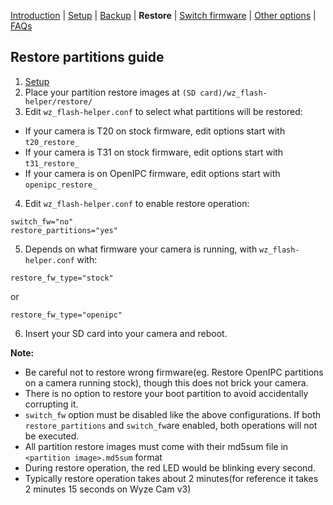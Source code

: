 [Introduction](README.md) | [Setup](README_setup.md) | [Backup](README_backup.md) | **Restore** | [Switch firmware](README_switch_fw.md) | [Other options](README_other_options.md) | [FAQs](README_FAQs.md_)

## Restore partitions guide

1. [Setup](README_setup.md)
2. Place your partition restore images at `(SD card)/wz_flash-helper/restore/`
3. Edit `wz_flash-helper.conf` to select what partitions will be restored:
- If your camera is T20 on stock firmware, edit options start with `t20_restore_`
- If your camera is T31 on stock firmware, edit options start with `t31_restore_`
- If your camera is on OpenIPC firmware, edit options start with `openipc_restore_`
4. Edit `wz_flash-helper.conf` to enable restore operation:
```
switch_fw="no"
restore_partitions="yes"
```
5. Depends on what firmware your camera is running, with `wz_flash-helper.conf` with:
```
restore_fw_type="stock"
```
or
```
restore_fw_type="openipc"
```
6. Insert your SD card into your camera and reboot.


**Note:**
- Be careful not to restore wrong firmware(eg. Restore OpenIPC partitions on a camera running stock), though this does not brick your camera.
- There is no option to restore your boot partition to avoid accidentally corrupting it.
- `switch_fw` option must be disabled like the above configurations. If both `restore_partitions` and `switch_fw`are enabled, both operations will not be executed.
- All partition restore images must come with their md5sum file in `<partition image>.md5sum` format
- During restore operation, the red LED would be blinking every second.
- Typically restore operation takes about 2 minutes(for reference it takes 2 minutes 15 seconds on Wyze Cam v3)

